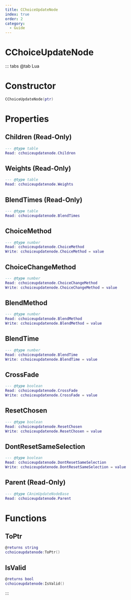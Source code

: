 ```yaml
---
title: CChoiceUpdateNode
index: true
order: 2
category:
  - Guide
---
```


# CChoiceUpdateNode

::: tabs
@tab Lua
# Constructor
```lua
CChoiceUpdateNode(ptr)
```
# Properties
## Children (Read-Only)
```lua
--- @type table
Read: cchoiceupdatenode.Children
```
## Weights (Read-Only)
```lua
--- @type table
Read: cchoiceupdatenode.Weights
```
## BlendTimes (Read-Only)
```lua
--- @type table
Read: cchoiceupdatenode.BlendTimes
```
## ChoiceMethod 
```lua
--- @type number
Read: cchoiceupdatenode.ChoiceMethod
Write: cchoiceupdatenode.ChoiceMethod = value
```
## ChoiceChangeMethod 
```lua
--- @type number
Read: cchoiceupdatenode.ChoiceChangeMethod
Write: cchoiceupdatenode.ChoiceChangeMethod = value
```
## BlendMethod 
```lua
--- @type number
Read: cchoiceupdatenode.BlendMethod
Write: cchoiceupdatenode.BlendMethod = value
```
## BlendTime 
```lua
--- @type number
Read: cchoiceupdatenode.BlendTime
Write: cchoiceupdatenode.BlendTime = value
```
## CrossFade 
```lua
--- @type boolean
Read: cchoiceupdatenode.CrossFade
Write: cchoiceupdatenode.CrossFade = value
```
## ResetChosen 
```lua
--- @type boolean
Read: cchoiceupdatenode.ResetChosen
Write: cchoiceupdatenode.ResetChosen = value
```
## DontResetSameSelection 
```lua
--- @type boolean
Read: cchoiceupdatenode.DontResetSameSelection
Write: cchoiceupdatenode.DontResetSameSelection = value
```
## Parent (Read-Only)
```lua
--- @type CAnimUpdateNodeBase
Read: cchoiceupdatenode.Parent
```
# Functions
## ToPtr
```lua
@returns string
cchoiceupdatenode:ToPtr()
```
## IsValid
```lua
@returns bool
cchoiceupdatenode:IsValid()
```

:::
